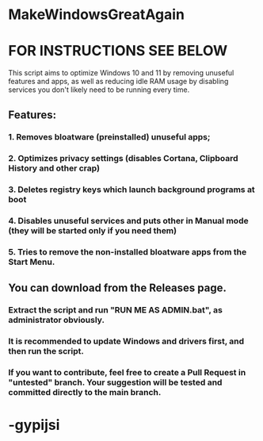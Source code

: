 # MakeWindowsGreatAgain

# FOR INSTRUCTIONS SEE BELOW

This script aims to optimize Windows 10 and 11 by removing unuseful features and apps, as well as reducing idle RAM usage by disabling services you don't likely need to be running every time.

## Features:

### 1. Removes bloatware (preinstalled) unuseful apps;
### 2. Optimizes privacy settings (disables Cortana, Clipboard History and other crap)
### 3. Deletes registry keys which launch background programs at boot
### 4. Disables unuseful services and puts other in Manual mode (they will be started only if you need them)
### 5. Tries to remove the non-installed bloatware apps from the Start Menu.


## You can download from the Releases page.
### Extract the script and run "RUN ME AS ADMIN.bat", as administrator obviously.
### It is recommended to update Windows and drivers first, and then run the script.

### If you want to contribute, feel free to create a Pull Request in "untested" branch. Your suggestion will be tested and committed directly to the main branch. 


# -gypijsi
